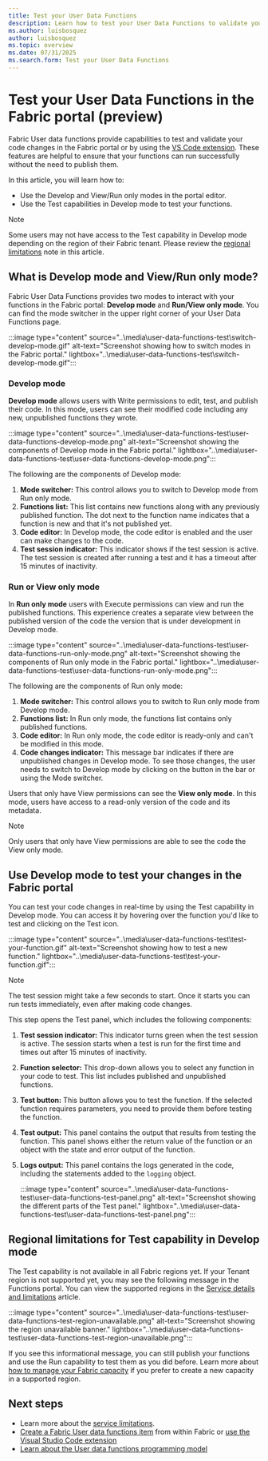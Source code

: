 ```yaml
---
title: Test your User Data Functions
description: Learn how to test your User Data Functions to validate your code changes
ms.author: luisbosquez
author: luisbosquez
ms.topic: overview
ms.date: 07/31/2025
ms.search.form: Test your User Data Functions
---
```


# Test your User Data Functions in the Fabric portal (preview)

Fabric User data functions provide capabilities to test and validate your code changes in the Fabric portal or by using the [VS Code extension](./create-user-data-functions-vs-code.md). These features are helpful to ensure that your functions can run successfully without the need to publish them. 

In this article, you will learn how to:
- Use the Develop and View/Run only modes in the portal editor.
- Use the Test capabilities in Develop mode to test your functions.

>[!NOTE]
> Some users may not have access to the Test capability in Develop mode depending on the region of their Fabric tenant. Please review the [regional limitations](#regional-limitations-for-test-capability-in-develop-mode) note in this article. 

## What is Develop mode and View/Run only mode?

Fabric User Data Functions provides two modes to interact with your functions in the Fabric portal: **Develop mode** and **Run/View only mode**. You can find the mode switcher in the upper right corner of your User Data Functions page.

   :::image type="content" source="..\media\user-data-functions-test\switch-develop-mode.gif" alt-text="Screenshot showing how to switch modes in the Fabric portal." lightbox="..\media\user-data-functions-test\switch-develop-mode.gif":::

### Develop mode

**Develop mode** allows users with Write permissions to edit, test, and publish their code. In this mode, users can see their modified code including any new, unpublished functions they wrote.

   :::image type="content" source="..\media\user-data-functions-test\user-data-functions-develop-mode.png" alt-text="Screenshot showing the components of Develop mode in the Fabric portal." lightbox="..\media\user-data-functions-test\user-data-functions-develop-mode.png":::

The following are the components of Develop mode:
1. **Mode switcher:** This control allows you to switch to Develop mode from Run only mode. 
1. **Functions list:** This list contains new functions along with any previously published function. The dot next to the function name indicates that a function is new and that it's not published yet.
1. **Code editor:** In Develop mode, the code editor is enabled and the user can make changes to the code. 
1. **Test session indicator:** This indicator shows if the test session is active. The test session is created after running a test and it has a timeout after 15 minutes of inactivity.

### Run or View only mode

In **Run only mode** users with Execute permissions can view and run the published functions. This experience creates a separate view between the published version of the code the version that is under development in Develop mode.

   :::image type="content" source="..\media\user-data-functions-test\user-data-functions-run-only-mode.png" alt-text="Screenshot showing the components of Run only mode in the Fabric portal." lightbox="..\media\user-data-functions-test\user-data-functions-run-only-mode.png":::

The following are the components of Run only mode:
1. **Mode switcher:** This control allows you to switch to Run only mode from Develop mode. 
1. **Functions list:** In Run only mode, the functions list contains only published functions. 
1. **Code editor:** In Run only mode, the code editor is ready-only and can't be modified in this mode. 
1. **Code changes indicator:** This message bar indicates if there are unpublished changes in Develop mode. To see those changes, the user needs to switch to Develop mode by clicking on the button in the bar or using the Mode switcher. 

Users that only have View permissions can see the **View only mode**. In this mode, users have access to a read-only version of the code and its metadata. 

>[!NOTE]
> Only users that only have View permissions are able to see the code the View only mode.

## Use Develop mode to test your changes in the Fabric portal

You can test your code changes in real-time by using the Test capability in Develop mode. You can access it by hovering over the function you'd like to test and clicking on the Test icon.

   :::image type="content" source="..\media\user-data-functions-test\test-your-function.gif" alt-text="Screenshot showing how to test a new function." lightbox="..\media\user-data-functions-test\test-your-function.gif":::

>[!NOTE]
> The test session might take a few seconds to start. Once it starts you can run tests immediately, even after making code changes.

This step opens the Test panel, which includes the following components: 
1. **Test session indicator:** This indicator turns green when the test session is active. The session starts when a test is run for the first time and times out after 15 minutes of inactivity. 
1. **Function selector:** This drop-down allows you to select any function in your code to test. This list includes published and unpublished functions.
1. **Test button:** This button allows you to test the function. If the selected function requires parameters, you need to provide them before testing the function.
1. **Test output:** This panel contains the output that results from testing the function. This panel shows either the return value of the function or an object with the state and error output of the function.
1. **Logs output:** This panel contains the logs generated in the code, including the statements added to the `logging` object.

   :::image type="content" source="..\media\user-data-functions-test\user-data-functions-test-panel.png" alt-text="Screenshot showing the different parts of the Test panel." lightbox="..\media\user-data-functions-test\user-data-functions-test-panel.png":::

## Regional limitations for Test capability in Develop mode

The Test capability is not available in all Fabric regions yet. If your Tenant region is not supported yet, you may see the following message in the Functions portal. You can view the supported regions in the [Service details and limitations](./user-data-functions-service-limits.md#limitations) article.

   :::image type="content" source="..\media\user-data-functions-test\user-data-functions-test-region-unavailable.png" alt-text="Screenshot showing the region unavailable banner." lightbox="..\media\user-data-functions-test\user-data-functions-test-region-unavailable.png":::

If you see this informational message, you can still publish your functions and use the Run capability to test them as you did before. Learn more about [how to manage your Fabric capacity](../../admin/capacity-settings.md#create-a-new-capacity) if you prefer to create a new capacity in a supported region.

## Next steps

- Learn more about the [service limitations](./user-data-functions-service-limits.md).
- [Create a Fabric User data functions item](./create-user-data-functions-portal.md) from within Fabric or [use the Visual Studio Code extension](./create-user-data-functions-vs-code.md)
- [Learn about the User data functions programming model](./python-programming-model.md)
